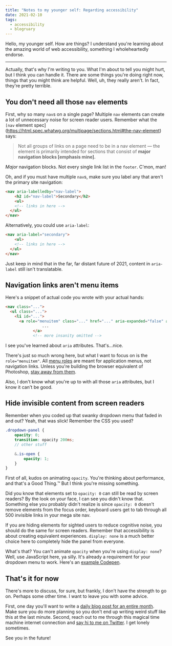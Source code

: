 ```yaml
---
title: "Notes to my younger self: Regarding accessibility"
date: 2021-02-10
tags:
  - accessibility
  - blogruary
---
```


Hello, my younger self. How are things? I understand you're learning about the amazing world of web accessibility, something I wholeheartedly endorse.

---

Actually, that's why I'm writing to you. What I'm about to tell you might hurt, but I think you can handle it. There are some things you're doing right now, things that you might think are helpful. Well, uh, they really aren't. In fact, they're pretty terrible.

## You don't need all those `nav` elements

First, why so many `nav`s on a single page? Multiple `nav` elements can create a lot of unnecessary noise for screen reader users. Remember what the `[nav` element spec](https://html.spec.whatwg.org/multipage/sections.html#the-nav-element) says:

> Not all groups of links on a page need to be in a nav element — the element is primarily intended for sections that consist of **major navigation blocks [emphasis mine].**

*Major* navigation blocks. Not every single link list in the `footer`. C'mon, man! 

Oh, and if you must have multiple `nav`s, make sure you label any that aren't the primary site navigation:

```html
<nav aria-labelledby="nav-label">
	<h2 id="nav-label">Secondary</h2>
	<ul>
    <!-- links in here -->
  </ul>
</nav>
```

Alternatively, you could use `aria-label`:

```html
<nav aria-label="secondary">
	<ul>
    <!-- links in here -->
  </ul>
</nav>
```

Just keep in mind that in the far, far distant future of 2021, content in `aria-label` still isn't translatable.

## Navigation links aren't menu items

Here's a snippet of actual code you wrote with your actual hands:

```html
<nav class="...">
  <ul class="...">
    <li id="...">
      <a role="menuitem" class="..." href="..." aria-expanded="false" aria-controls="..." aria-haspopup="true">
				...
			</a>
			<!-- more insanity omitted -->
```

I see you've learned about `aria` attributes. That's...nice.

There's just so much wrong here, but what I want to focus on is the `role="menuitem"`. All [menu roles](https://www.w3.org/TR/wai-aria-1.1/#menu) are meant for application menus, not navigation links. Unless you're building the browser equivalent of Photoshop, [stay away from them](https://adrianroselli.com/2017/10/dont-use-aria-menu-roles-for-site-nav.html).

Also, I don't know what you're up to with all those `aria` attributes, but I know it can't be good.

## Hide invisible content from screen readers

Remember when you coded up that swanky dropdown menu that faded in and out? Yeah, that was slick! Remember the CSS you used?

```scss
.dropdown-panel {
	opacity: 0;
	transition: opacity 200ms;
	// other stuff

	&.is-open {
		opacity: 1;
	}
}
```

First of all, kudos on animating `opacity`. You're thinking about performance, and that's a Good Thing.™ But I think you're missing something.

Did you know that elements set to `opacity: 0` can still be read by screen readers? By the look on your face, I can see you didn't know that. Something else you probably didn't realize is since `opacity: 0` doesn't remove elements from the focus order, keyboard users get to tab through all 500 invisible links in your mega site nav.

If you are hiding elements for sighted users to reduce cognitive noise, you should do the same for screen readers. Remember that accessibility is about creating equivalent experiences. `display: none` is a much better choice here to completely hide the panel from everyone. 

What's that? You can't animate `opacity` when you're using `display: none`? Well, use JavaScript here, ya silly. It's already a requirement for your dropdown menu to work. Here's an [example Codepen](https://codepen.io/falldowngoboone/pen/qBqaRvx?editors=0010).

## That's it for now

There's more to discuss, for sure, but frankly, I don't have the strength to go on. Perhaps some other time. I want to leave you with some advice.

First, one day you'll want to write a [daily blog post for an entire month](https://www.falldowngoboone.com/blog/blogruary-28-days-of-posting/). Make sure you do more planning so you don't end up writing weird stuff like this at the last minute. Second, reach out to me through this magical time machine internet connection and [say hi to me on Twitter](https://twitter.com/therealboone). I get lonely sometimes.

See you in the future!
